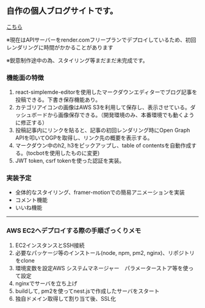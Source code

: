 ## 自作の個人ブログサイトです。
[こちら](https://my-blog-olive-ten.vercel.app/)

※現在はAPIサーバーをrender.comフリープランでデプロイしているため、初回レンダリングに時間がかかることがあります

※鋭意制作途中の為、スタイリング等まだまだ未完成です。

### 機能面の特徴
1. react-simplemde-editorを使用したマークダウンエディターでブログ記事を投稿できる。下書き保存機能あり。
2. カテゴリアイコンの画像はAWS S3を利用して保存し、表示させている。ダッシュボードから画像保存できる。（開発環境のみ、本番環境でも動くように修正する）
3. 投稿記事内にリンクを貼ると、記事の初回レンダリング時にOpen Graph APIを叩いてOGPを取得し、リンク先の概要を表示する。
4. マークダウン中のh2, h3をピックアップし、table of contentsを自動作成する。(tocbotを使用したものに変更)
5. JWT token, csrf tokenを使った認証を実装。

### 実装予定
- 全体的なスタイリング、framer-motionでの簡易アニメーションを実装
- コメント機能
- いいね機能


------------------------------------

### AWS EC2へデプロイする際の手順ざっくりメモ
1. EC2インスタンスとSSH接続
2. 必要なパッケージ等のインストール(node, npm, pm2, nginx)、リポジトリをclone
3. 環境変数を設定AWS システムマネージャー　パラメーターストア等を使って設定
4. nginxでサーバを立ち上げ
5. buildして, pm2を使ってnest.jsで作成したサーバをスタート
6. 独自ドメイン取得して割り当て後、SSL化